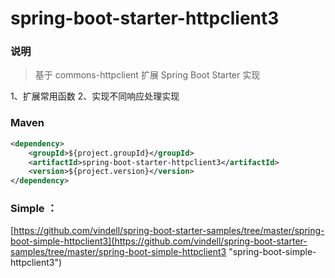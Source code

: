 # spring-boot-starter-httpclient3


### 说明

 > 基于 commons-httpclient 扩展  Spring Boot Starter 实现

1、扩展常用函数
2、实现不同响应处理实现

### Maven

``` xml
<dependency>
	<groupId>${project.groupId}</groupId>
	<artifactId>spring-boot-starter-httpclient3</artifactId>
	<version>${project.version}</version>
</dependency>
```

### Simple ：  

[https://github.com/vindell/spring-boot-starter-samples/tree/master/spring-boot-simple-httpclient3](https://github.com/vindell/spring-boot-starter-samples/tree/master/spring-boot-simple-httpclient3 "spring-boot-simple-httpclient3")
